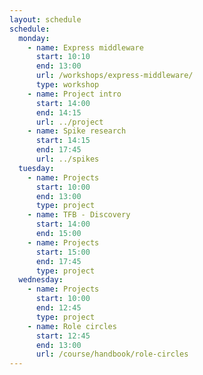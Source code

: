 ```yaml
---
layout: schedule
schedule:
  monday:
    - name: Express middleware
      start: 10:10
      end: 13:00
      url: /workshops/express-middleware/
      type: workshop
    - name: Project intro
      start: 14:00
      end: 14:15
      url: ../project
    - name: Spike research
      start: 14:15
      end: 17:45
      url: ../spikes
  tuesday:
    - name: Projects
      start: 10:00
      end: 13:00
      type: project
    - name: TFB - Discovery
      start: 14:00
      end: 15:00
    - name: Projects
      start: 15:00
      end: 17:45
      type: project
  wednesday:
    - name: Projects
      start: 10:00
      end: 12:45
      type: project
    - name: Role circles
      start: 12:45
      end: 13:00
      url: /course/handbook/role-circles
---
```

